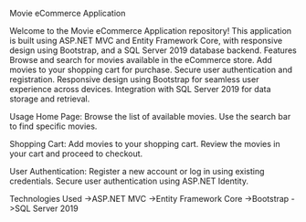 Movie eCommerce Application


Welcome to the Movie eCommerce Application repository! This application is built using ASP.NET MVC and Entity Framework Core, with responsive design using Bootstrap, and a SQL Server 2019 database backend.
Features
Browse and search for movies available in the eCommerce store.
Add movies to your shopping cart for purchase.
Secure user authentication and registration.
Responsive design using Bootstrap for seamless user experience across devices.
Integration with SQL Server 2019 for data storage and retrieval.

Usage
Home Page:
Browse the list of available movies.
Use the search bar to find specific movies.

Shopping Cart:
Add movies to your shopping cart.
Review the movies in your cart and proceed to checkout.

User Authentication:
Register a new account or log in using existing credentials.
Secure user authentication using ASP.NET Identity.


Technologies Used
->ASP.NET MVC
->Entity Framework Core
->Bootstrap
->SQL Server 2019
